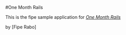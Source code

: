 #One Month Rails

This is the fipe sample application for
[*One Month Rails*](http://onemonthrailsfipe.com)

by [Fipe Rabo]